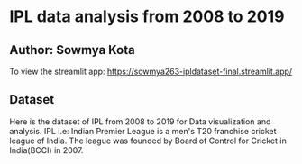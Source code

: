 # IPL data analysis from 2008 to 2019
## Author: Sowmya Kota
To view the streamlit app: https://sowmya263-ipldataset-final.streamlit.app/

## Dataset
Here is the dataset of IPL from 2008 to 2019 for Data visualization and analysis. IPL i.e: Indian Premier League is a men's T20 franchise cricket league of India. The league was founded by Board of Control for Cricket in India(BCCI) in 2007.
